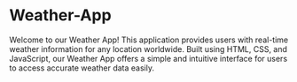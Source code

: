 # Weather-App
Welcome to our Weather App! This application provides users with real-time weather information for any location worldwide. Built using HTML, CSS, and JavaScript, our Weather App offers a simple and intuitive interface for users to access accurate weather data easily.
